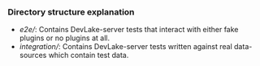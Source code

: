 ### Directory structure explanation

* <i>e2e/</i>: Contains DevLake-server tests that interact with either fake plugins or no plugins at all.
* <i>integration/</i>: Contains DevLake-server tests written against real data-sources which contain test data.
